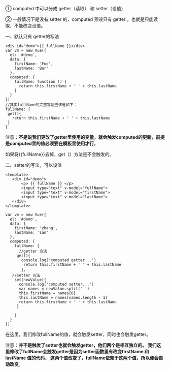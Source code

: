 ① computed 中可以分成 getter（读取） 和 setter（设值）

② 一般情况下是没有 setter 的，computed 预设只有 getter ，也就是只能读取，不能改变设值。

一、默认只有 getter的写法
```
<div id="demo">{{ fullName }}</div>
var vm = new Vue({
  el: '#demo',
  data: {
    firstName: 'Foo',
    lastName: 'Bar'
  },
  computed: {
    fullName: function () {
      return this.firstName + ' ' + this.lastName
    }
  }
})
//其实fullName的完整写法应该是如下：
fullName: {
 get(){
   return this.firstName + ' ' + this.lastName
 }
}
```
注意：**不是说我们更改了getter里使用的变量，就会触发computed的更新，前提是computed里的值必须要在模板里使用才行**。

如果将{{fullName}}去掉，get（）方法是不会触发的。

二、setter的写法，可以设值
```
<template>
   <div id="demo">
       <p> {{ fullName }} </p>
       <input type="text" v-model="fullName">
       <input type="text" v-model="firstName">
       <input type="text" v-model="lastName">
   </div>
</template>

var vm = new Vue({
  el: '#demo',
  data: {
    firstName: 'zhang',
    lastName: 'san'
  },
  computed: {
    fullName: {
      //getter 方法
     get(){
       console.log('computed getter...')
        return this.firstName + ' ' + this.lastName
       }，
   //setter 方法
    set(newValue){
      console.log('computed setter...')
      var names = newValue.split(' ')
      this.firstName = names[0]
      this.lastName = names[names.length - 1]
      return this.firstName + ' ' + this.lastName
     }
      
    }
  }
})
```
在这里，我们修改fullName的值，就会触发setter，同时也会触发getter。

注意：**并不是触发了setter也就会触发getter，他们两个是相互独立的。
我们这里修改了fullName会触发getter是因为setter函数里有改变firstName 和 lastName 值的代码，
这两个值改变了，fullName依赖于这两个值，所以便会自动改变**。
